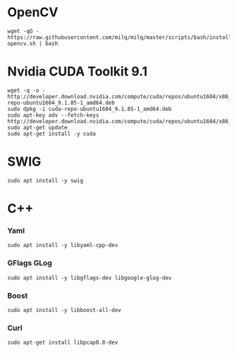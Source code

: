 # OpenCV
```
wget -qO - https://raw.githubusercontent.com/milq/milq/master/scripts/bash/install-opencv.sh | bash
```

# Nvidia CUDA Toolkit 9.1
```
wget -q -o - http://developer.download.nvidia.com/compute/cuda/repos/ubuntu1604/x86_64/cuda-repo-ubuntu1604_9.1.85-1_amd64.deb
sudo dpkg -i cuda-repo-ubuntu1604_9.1.85-1_amd64.deb
sudo apt-key adv --fetch-keys http://developer.download.nvidia.com/compute/cuda/repos/ubuntu1604/x86_64/7fa2af80.pub
sudo apt-get update
sudo apt-get install -y cuda
```

# SWIG
```
sudo apt install -y swig
```

# C++ 
### Yaml
```
sudo apt install -y libyaml-cpp-dev
```

### GFlags GLog
```
sudo apt install -y libgflags-dev libgoogle-glog-dev
```

### Boost
```
sudo apt install -y libboost-all-dev
```

### Curl
```
sudo apt-get install libpcap0.8-dev
```
